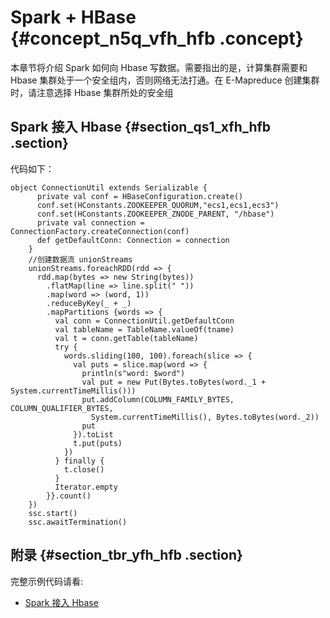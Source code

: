 # Spark + HBase {#concept_n5q_vfh_hfb .concept}

本章节将介绍 Spark 如何向 Hbase 写数据。需要指出的是，计算集群需要和 Hbase 集群处于一个安全组内，否则网络无法打通。在 E-Mapreduce 创建集群时，请注意选择 Hbase 集群所处的安全组

## Spark 接入 Hbase {#section_qs1_xfh_hfb .section}

代码如下：

```
object ConnectionUtil extends Serializable {
      private val conf = HBaseConfiguration.create()
      conf.set(HConstants.ZOOKEEPER_QUORUM,"ecs1,ecs1,ecs3")
      conf.set(HConstants.ZOOKEEPER_ZNODE_PARENT, "/hbase")
      private val connection = ConnectionFactory.createConnection(conf)
      def getDefaultConn: Connection = connection
    }
    //创建数据流 unionStreams
    unionStreams.foreachRDD(rdd => {
      rdd.map(bytes => new String(bytes))
        .flatMap(line => line.split(" "))
        .map(word => (word, 1))
        .reduceByKey(_ + _)
        .mapPartitions {words => {
          val conn = ConnectionUtil.getDefaultConn
          val tableName = TableName.valueOf(tname)
          val t = conn.getTable(tableName)
          try {
            words.sliding(100, 100).foreach(slice => {
              val puts = slice.map(word => {
                println(s"word: $word")
                val put = new Put(Bytes.toBytes(word._1 + System.currentTimeMillis()))
                put.addColumn(COLUMN_FAMILY_BYTES, COLUMN_QUALIFIER_BYTES,
                  System.currentTimeMillis(), Bytes.toBytes(word._2))
                put
              }).toList
              t.put(puts)
            })
          } finally {
            t.close()
          }
          Iterator.empty
        }}.count()
    })
    ssc.start()
    ssc.awaitTermination()
```

## 附录 {#section_tbr_yfh_hfb .section}

完整示例代码请看:

-   [Spark 接入 Hbase](https://github.com/aliyun/aliyun-emapreduce-demo/blob/master/src/main/scala/com/aliyun/emr/example/streaming/HBaseSample.scala)

